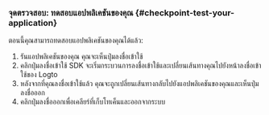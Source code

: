 ### จุดตรวจสอบ: ทดสอบแอปพลิเคชันของคุณ \{#checkpoint-test-your-application}

ตอนนี้คุณสามารถทดสอบแอปพลิเคชันของคุณได้แล้ว:

1. รันแอปพลิเคชันของคุณ คุณจะเห็นปุ่มลงชื่อเข้าใช้
2. คลิกปุ่มลงชื่อเข้าใช้ SDK จะเริ่มกระบวนการลงชื่อเข้าใช้และเปลี่ยนเส้นทางคุณไปยังหน้าลงชื่อเข้าใช้ของ Logto
3. หลังจากที่คุณลงชื่อเข้าใช้แล้ว คุณจะถูกเปลี่ยนเส้นทางกลับไปยังแอปพลิเคชันของคุณและเห็นปุ่มลงชื่อออก
4. คลิกปุ่มลงชื่อออกเพื่อเคลียร์ที่เก็บโทเค็นและออกจากระบบ
